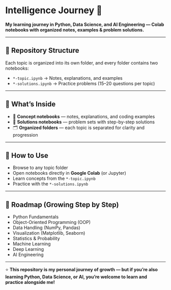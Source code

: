 # Intelligence Journey 🚀  
**My learning journey in Python, Data Science, and AI Engineering — Colab notebooks with organized notes, examples & problem solutions.**  

---

## 📂 Repository Structure  

Each topic is organized into its own folder, and every folder contains two notebooks:  

- `*-topic.ipynb` → Notes, explanations, and examples  
- `*-solutions.ipynb` → Practice problems (15–20 questions per topic)
---

## 📖 What’s Inside  

- 📘 **Concept notebooks** — notes, explanations, and coding examples  
- 📝 **Solutions notebooks** — problem sets with step-by-step solutions  
- 🗂️ **Organized folders** — each topic is separated for clarity and progression  

---

## 🚀 How to Use  

- Browse to any topic folder  
- Open notebooks directly in **Google Colab** (or Jupyter)  
- Learn concepts from the `*-topic.ipynb`  
- Practice with the `*-solutions.ipynb`  

---

## 🧭 Roadmap (Growing Step by Step)  

- Python Fundamentals  
- Object-Oriented Programming (OOP)  
- Data Handling (NumPy, Pandas)  
- Visualization (Matplotlib, Seaborn)  
- Statistics & Probability  
- Machine Learning  
- Deep Learning  
- AI Engineering  

---

⭐ **This repository is my personal journey of growth — but if you’re also learning Python, Data Science, or AI, you’re welcome to learn and practice alongside me!**  
